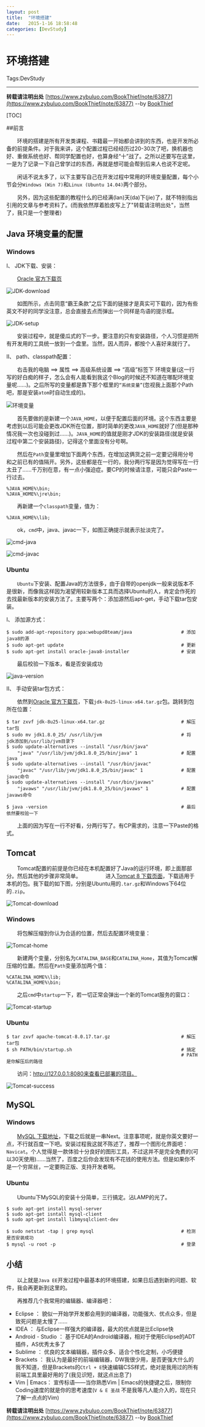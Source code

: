 ```yaml
---
layout: post
title:  "环境搭建"
date:   2015-1-16 18:58:48
categories: [DevStudy]
---
```

# 环境搭建

Tags:DevStudy

---

**转载请注明出处** [https://www.zybuluo.com/BookThief/note/63877](https://www.zybuluo.com/BookThief/note/63877)  --by [BookThief](http://weibo.com/nonboat/)

[TOC]

##前言

　　环境的搭建是所有开发类课程、书籍最一开始都会讲到的东西，也是开发所必备的前提条件。对于我来讲，这个配置过程已经经历过20-30次了吧，换机器也好、重做系统也好、帮同学配置也好，也算身经“十”战了。之所以还要写在这里，一是为了记录一下自己曾学过的东西，再就是想可能会帮到后来人也说不定呢。

　　闲话不说太多了，以下主要写自己在开发过程中常用的环境变量配置，每个小节会分`Windows (Win 7)`和`Linux (Ubuntu 14.04)`两个部分。

　　另外，因为这些配置的教程什么的已经满(lan)天(da)下(jie)了，就不特别指出引用的文章与参考资料了。(而我依然厚着脸皮写上了"转载请注明出处"，当然了，我只是一个整理者)

## Java 环境变量的配置

### Windows

I、     JDK下载、安装：

　　[Oracle 官方下载页](http://www.oracle.com/technetwork/java/javase/downloads/jdk8-downloads-2133151.html)

![JDK-download](https://raw.githubusercontent.com/BookThief-D/pictures/master/Java/classpath/JDK-download.jpg)

　　如图所示，点击同意“霸王条款”之后下面的链接才是真实可下载的，因为有些英文不好的同学没注意，总会直接去点而弹出一个同样是鸟语的提示框。

![JDK-setup](https://raw.githubusercontent.com/BookThief-D/pictures/master/Java/classpath/JDK-setup.jpg)

　　安装过程中，就是傻瓜式的下一步。要注意的只有安装路径，个人习惯是把所有开发用的工具统一放到一个盘里。当然，因人而异，都按个人喜好来就行了。

II、    path、classpath配置：

　　右击我的电脑  ==>  属性  ==>  高级系统设置  ==>  “高级”标签下 环境变量(这一行写的好白痴的样子，怎么会有人能看到我这个Blog的时候还不知道在哪配环境变量呢……)。之后所写的变量都是靠下那个框里的`“系统变量”`(忽视我上面那个Path吧，那是安装`atom`时自动生成的)。

![环境变量](https://raw.githubusercontent.com/BookThief-D/pictures/master/Java/classpath/JAVA-HOME.jpg)

　　首先要做的是新建一个`JAVA_HOME`，以便于配置后面的环境。这个东西主要是考虑到以后可能会更改JDK所在位置，那时简单的更改`JAVA_HOME`就好了(但是那种情况我一次也没碰到过……)。`JAVA_HOME`的值就是刚才JDK的安装路径(就是安装过程中第二个安装路径)，记得这个里面没有分号啊。

　　然后在`Path`变量里增加下面两个东西，在增加这俩货之前一定要记得用分号和之前已有的值隔开。另外，这些都是在一行的，我分两行写是因为觉得写在一行太丑了……千万别在意，有一点小强迫症。要CP的时候请注意，可能只会Paste一行过去。

    %JAVA_HOME%\bin;
    %JAVA_HOME%\jre\bin;

　　再新建一个`classpath`变量，值为：

    %JAVA_HOME%\lib;

　　ok，`cmd`中，java、javac一下，如图正确提示就表示扯淡完了。

![cmd-java](https://raw.githubusercontent.com/BookThief-D/pictures/master/Java/classpath/cmd-java.jpg)

![cmd-javac](https://raw.githubusercontent.com/BookThief-D/pictures/master/Java/classpath/cmd-javac.jpg)

### Ubuntu

　　`Ubuntu`下安装、配置Java的方法很多，由于自带的openjdk一般来说版本不是很新，而像我这样因为渴望用较新版本工具而选择Ubuntu的人，肯定会作死的去找最新版本的安装方法了。主要写两个：添加源然后apt-get，手动下载tar包安装。

I、     添加源方式：

    $ sudo add-apt-repository ppa:webupd8team/java                  # 添加java8的源
    $ sudo apt-get update                                           # 更新
    $ sudo apt-get install oracle-java8-installer                   # 安装

　　最后校验一下版本，看是否安装成功

![java-version](https://raw.githubusercontent.com/BookThief-D/pictures/master/Java/classpath/java-version.jpg "嗯，这张图我就是用来装逼的，就是想说，我也知道VIM这么个东西")

II、    手动安装tar包方式：

　　依然到[Oracle 官方下载页](http://www.oracle.com/technetwork/java/javase/downloads/jdk8-downloads-2133151.html)，下载`jdk-8u25-linux-x64.tar.gz`包。跳转到包所在位置：

    $ tar zxvf jdk-8u25-linux-x64.tar.gz                            # 解压tar包
    $ sudo mv jdk1.8.0_25/ /usr/lib/jvm                             # 将jdk添加到/usr/lib/jvm目录下
    $ sudo update-alternatives --install "/usr/bin/java"
        "java" "/usr/lib/jvm/jdk1.8.0_25/bin/java" 1                # 配置java
    $ sudo update-alternatives --install "/usr/bin/javac" 
        "javac" "/usr/lib/jvm/jdk1.8.0_25/bin/javac" 1              # 配置javac命令
    $ sudo update-alternatives --install "/usr/bin/javaws" 
        "javaws" "/usr/lib/jvm/jdk1.8.0_25/bin/javaws" 1            # 配置javaws命令
    
    $ java -version                                                 # 最后依然要校验一下

　　上面的因为写在一行不好看，分两行写了。有CP需求的，注意一下Paste的格式。


## Tomcat

　　Tomcat配置的前提是你已经在本机配置好了Java的运行环境，即上面那部分。然后其他的步骤非常简单。
　　
　　进入[Tomcat 8 下载页面](http://tomcat.apache.org/download-80.cgi)，下载适用于本机的包。我下载的如下图，分别是Ubuntu用的`.tar.gz`和Windows下64位的`.zip`。

![Tomcat-download](https://raw.githubusercontent.com/BookThief-D/pictures/master/Java/classpath/Tomcat-download.jpg)



### Windows

　　将包解压缩到你认为合适的位置，然后去配置环境变量：

![Tomcat-home](https://raw.githubusercontent.com/BookThief-D/pictures/master/Java/classpath/Tomcat-home.jpg)

　　新建两个变量，分别名为`CATALINA_BASE`和`CATALINA_Home`，其值为Tomcat解压缩的位置。然后在`Path`变量添加两个值：

    %CATALINA_HOME%\lib;
    %CATALINA_HOME%\bin;

　　之后`cmd`中`startup`一下，若一切正常会弹出一个新的Tomcat服务的窗口：

![Tomcat-startup](https://raw.githubusercontent.com/BookThief-D/pictures/master/Java/classpath/Tomcat-startup.jpg)

### Ubuntu

    $ tar zxvf apache-tomcat-8.0.17.tar.gz                          # 解压tar包
    $ sh PATH/bin/startup.sh                                        # 搞定
                                                                    # PATH是你解压后的路径
　　访问：http://127.0.0.1:8080来查看已部署的项目。

![Tomcat-success](https://raw.githubusercontent.com/BookThief-D/pictures/master/Java/classpath/tomcat-success.jpg)

## MySQL

### Windows

　　[MySQL 下载地址](http://dev.mysql.com/downloads/windows/installer/)，下载之后就是一串Next。注意事项呢，就是你英文要好一点，不行就百度一下吧。安装过程我这就不陈述了，推荐一个图形化界面吧：`Navicat`。个人觉得是一款体验十分良好的图形工具，不过这并不是完全免费的(可以30天使用)……当然了，百度之后你会发现有不花钱的使用方法。但是如果你不是一个穷屌丝，一定要购正版、支持开发者啊。

### Ubuntu

　　Ubuntu下MySQL的安装十分简单，三行搞定。沾LAMP的光了。

    $ sudo apt-get install mysql-server
    $ sudo apt-get isntall mysql-client
    $ sudo apt-get install libmysqlclient-dev

    $ sudo netstat -tap | grep mysql                                # 检测是否安装成功
    $ mysql -u root -p                                              # 登录

## 小结

　　以上就是`Java EE`开发过程中最基本的环境搭建，如果日后遇到新的问题、软件，我会再更新到这里的。

　　再推荐几个我常用的编辑器、编译器吧：

 - Eclipse  ： 貌似一开始学开发都会用到的编译器，功能强大、优点众多，但是致死问题是太慢了……
 - IDEA     ： 与Eclipse一样强大的编译器，最大的优点就是比Eclipse快
 - Android - Studio ： 基于IDEA的Android编译器，相对于使用Eclipse的ADT插件，AS优秀太多了
 - Sublime  ： 优良的文本编辑器，插件众多、适合个性化定制，小巧便捷
 - Brackets ： 我认为是最好的前端编辑器，DW我很少用，是否更强大什么的我不知道，但是Brackets的`Ctrl + E`快速编辑CSS样式，绝对是我用过的所有前端工具里最好用的了(我见识短，就这点出息了)
 - Vim \| Emacs： 宣传标语——当你熟悉Vim \| Emacs的快捷键之后，限制你Coding速度的就是你的思考速度(`V & E 圣战` 不是我等凡人能介入的，现在只了解一点点的Vim)



**转载请注明出处** [https://www.zybuluo.com/BookThief/note/63877](https://www.zybuluo.com/BookThief/note/63877)  --by [BookThief](http://weibo.com/nonboat/)
